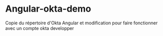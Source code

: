# Angular-okta-demo

Copie du répertoire d'Okta Angular et modification pour faire fonctionner avec un compte okta developper 
